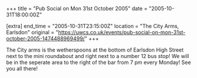 +++
title = "Pub Social on Mon 31st October 2005"
date = "2005-10-31T18:00:00Z"

[extra]
end_time = "2005-10-31T23:15:00Z"
location = "The City Arms, Earlsdon"
original = "https://uwcs.co.uk/events/pub-social-on-mon-31st-october-2005-1474488969499/"
+++

The City arms is the wetherspoons at the bottom of Earlsdon High Street next to the mini roundabout and right next to a number 12 bus stop\! We will be in the seperate area to the right of the bar from 7 pm every Monday\! See you all there\!

